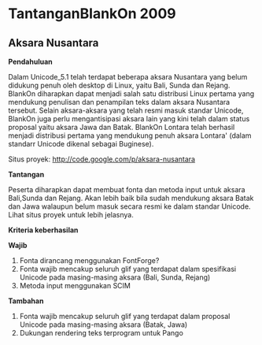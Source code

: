  
# TantanganBlankOn 2009 
## Aksara Nusantara


**Pendahuluan**

Dalam ​Unicode_5.1 telah terdapat beberapa aksara Nusantara yang belum didukung penuh oleh desktop di Linux, yaitu Bali, Sunda dan Rejang. BlankOn diharapkan
dapat menjadi salah satu distribusi Linux pertama yang mendukung penulisan dan penampilan teks dalam aksara Nusantara tersebut. Selain aksara-aksara yang
telah resmi masuk standar Unicode, BlankOn juga perlu mengantisipasi aksara lain yang kini telah dalam status proposal yaitu aksara Jawa dan Batak.
BlankOn Lontara telah berhasil menjadi distribusi pertama yang mendukung penuh aksara Lontara' (dalam standarr Unicode dikenal sebagai Buginese).

Situs proyek: ​http://code.google.com/p/aksara-nusantara


**Tantangan**

Peserta diharapkan dapat membuat fonta dan metoda input untuk aksara Bali,Sunda dan Rejang. Akan lebih baik bila sudah mendukung aksara Batak dan Jawa
walaupun belum masuk secara resmi ke dalam standar Unicode. Lihat situs proyek untuk lebih jelasnya.

**Kriteria keberhasilan**

**Wajib**
   1. Fonta dirancang menggunakan FontForge?
   2. Fonta wajib mencakup seluruh glif yang terdapat dalam spesifikasi Unicode pada masing-masing aksara (Bali, Sunda, Rejang)
   3. Metoda input menggunakan SCIM

**Tambahan**
   1. Fonta wajib mencakup seluruh glif yang terdapat dalam proposal Unicode pada masing-masing aksara (Batak, Jawa)
   2. Dukungan rendering teks terprogram untuk Pango



